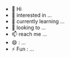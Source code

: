 - 👋 Hi 
- 👀  interested in ...
- 🌱  currently learning ...
- 💞️  looking to  ...
- 📫  reach me ...
- 😄  : ...
- ⚡ Fun  : ...

<!---
iscphe/iscphe is a ✨ special ✨ repository because its `README.md` (this file) appears on your GitHub profile.
You can click the Preview link to take a look at your changes.
--->
